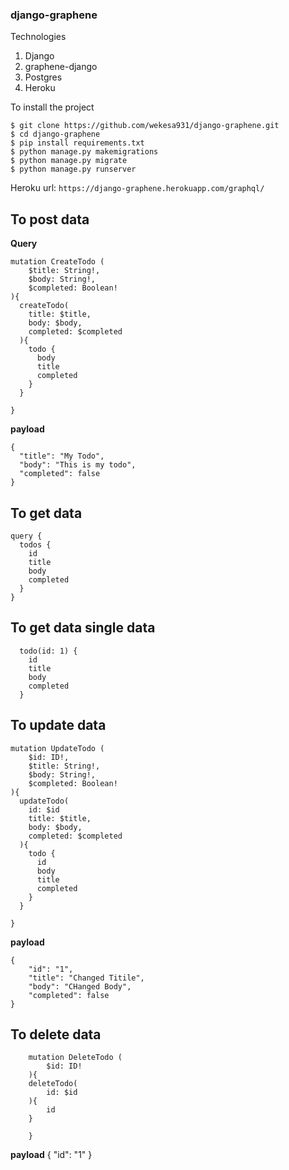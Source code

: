 ### django-graphene
Technologies
1. Django
2. graphene-django
3. Postgres
4. Heroku

To install the project
```
$ git clone https://github.com/wekesa931/django-graphene.git
$ cd django-graphene
$ pip install requirements.txt
$ python manage.py makemigrations
$ python manage.py migrate
$ python manage.py runserver
```

Heroku url: `https://django-graphene.herokuapp.com/graphql/`

## To post data

**Query**
```
mutation CreateTodo (
  	$title: String!,
    $body: String!,
    $completed: Boolean!
){
  createTodo(
    title: $title,
    body: $body,
    completed: $completed
  ){
    todo {
      body
      title
      completed
    }
  }
  
}
```
**payload**

```
{
  "title": "My Todo",
  "body": "This is my todo",
  "completed": false
}
```

## To get data

```
query {
  todos {
    id
    title
    body
    completed
  }
}
```

## To get data single data

```
  todo(id: 1) {
    id
    title
    body
    completed
  }

```

## To update data
```
mutation UpdateTodo (
  	$id: ID!,
  	$title: String!,
    $body: String!,
    $completed: Boolean!
){
  updateTodo(
    id: $id
    title: $title,
    body: $body,
    completed: $completed
  ){
    todo {
      id
      body
      title
      completed
    }
  }
  
}
```

**payload**
```
{
    "id": "1",
    "title": "Changed Titile",
    "body": "CHanged Body",
    "completed": false
}
```

## To delete data
```
    mutation DeleteTodo (
        $id: ID!
    ){
    deleteTodo(
        id: $id
    ){
        id
    }
    
    }
```

**payload**
{
	"id": "1"
}